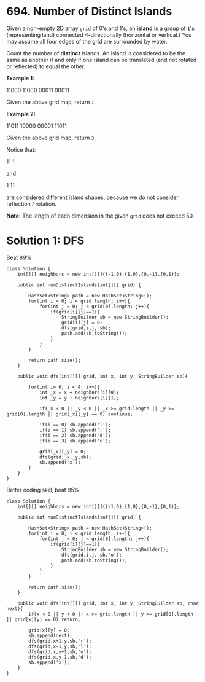 # 694. Number of Distinct Islands
Given a non-empty 2D array  `grid`  of 0's and 1's, an  **island**  is a group of  `1`'s (representing land) connected 4-directionally (horizontal or vertical.) You may assume all four edges of the grid are surrounded by water.

Count the number of  **distinct**  islands. An island is considered to be the same as another if and only if one island can be translated (and not rotated or reflected) to equal the other.

**Example 1:**  

11000
11000
00011
00011

Given the above grid map, return `1`.

**Example 2:**  

11011
10000
00001
11011

Given the above grid map, return `3`.  
  
Notice that:

11
1

and

 1
11

are considered different island shapes, because we do not consider reflection / rotation.

**Note:**  The length of each dimension in the given  `grid`  does not exceed 50.

# Solution 1: DFS
Beat 89%
```
class Solution {
    int[][] neighbors = new int[][]{{-1,0},{1,0},{0,-1},{0,1}};
    
    public int numDistinctIslands(int[][] grid) {
        
        HashSet<String> path = new HashSet<String>();
        for(int i = 0; i < grid.length; i++){
            for(int j = 0; j < grid[0].length; j++){
                if(grid[i][j]==1){
                    StringBuilder sb = new StringBuilder();
                    grid[i][j] = 0;
                    dfs(grid,i,j, sb);
                    path.add(sb.toString());
                }
            }
        }
        
        return path.size();
    }

    public void dfs(int[][] grid, int x, int y, StringBuilder sb){
        
        for(int i= 0; i < 4; i++){
            int _x = x + neighbors[i][0];
            int _y = y + neighbors[i][1];
            
            if(_x < 0 || _y < 0 || _x >= grid.length || _y >= grid[0].length || grid[_x][_y] == 0) continue;
            
            if(i == 0) sb.append('l');
            if(i == 1) sb.append('r');
            if(i == 2) sb.append('d');
            if(i == 3) sb.append('u');
            
            grid[_x][_y] = 0;
            dfs(grid,_x,_y,sb);
            sb.append('x');
        }   
    }
}
```

Better coding skill, beat 95%
```
class Solution {
    int[][] neighbors = new int[][]{{-1,0},{1,0},{0,-1},{0,1}};
    
    public int numDistinctIslands(int[][] grid) {
        
        HashSet<String> path = new HashSet<String>();
        for(int i = 0; i < grid.length; i++){
            for(int j = 0; j < grid[0].length; j++){
                if(grid[i][j]==1){
                    StringBuilder sb = new StringBuilder();
                    dfs(grid,i,j, sb,'o');
                    path.add(sb.toString());
                }
            }
        }
        
        return path.size();
    }

    public void dfs(int[][] grid, int x, int y, StringBuilder sb, char next){
        if(x < 0 || y < 0 || x >= grid.length || y >= grid[0].length || grid[x][y] == 0) return;
        
        grid[x][y] = 0;
        sb.append(next);
        dfs(grid,x+1,y,sb,'r');
        dfs(grid,x-1,y,sb,'l');
        dfs(grid,x,y+1,sb,'u');
        dfs(grid,x,y-1,sb,'d');
        sb.append('x');   
    }
}
```